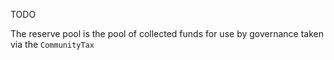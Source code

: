 TODO 

The reserve pool is the pool of collected funds for use by governance taken via the `CommunityTax`
